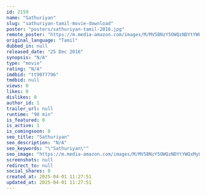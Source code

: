 ```yaml
---
id: 2159
name: "Sathuriyan"
slug: "sathuriyan-tamil-movie-download"
poster: "posters/sathuriyan-tamil-2016.jpg"
remote_poster: "https://m.media-amazon.com/images/M/MV5BNzY5OWQzNDYtYWQxMy00OTRkLWE5YzUtODI3NGUxZWMyYWVlXkEyXkFqcGdeQXVyOTI4MTM3MTI@._V1_SX300.jpg"
original_language: "Tamil"
dubbed_in: null
released_date: "25 Dec 2016"
synopsis: "N/A"
type: "movie"
rating: "N/A"
imdbid: "tt9077796"
tmdbid: null
views: 0
likes: 0
dislikes: 0
author_id: 1
trailer_url: null
runtime: "90 min"
is_featured: 0
is_active: 1
is_comingsoon: 0
seo_title: "Sathuriyan"
seo_description: "N/A"
seo_keywords: "\"Sathuriyan\""
seo_image: "https://m.media-amazon.com/images/M/MV5BNzY5OWQzNDYtYWQxMy00OTRkLWE5YzUtODI3NGUxZWMyYWVlXkEyXkFqcGdeQXVyOTI4MTM3MTI@._V1_SX300.jpg"
screenshots: null
redirect_to: null
social_shares: 0
created_at: 2025-04-01 11:27:51
updated_at: 2025-04-01 11:27:51
---
```


